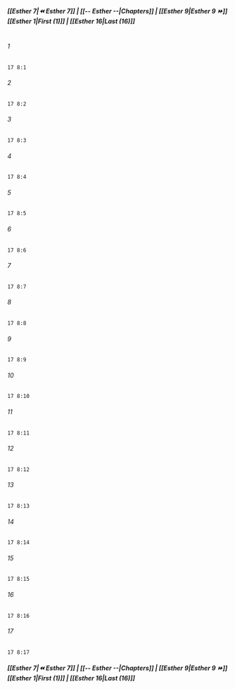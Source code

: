 
##### **[[Esther 7|⏪ Esther 7]] | [[-- Esther --|Chapters]] | [[Esther 9|Esther 9 ⏩]]**<br>**[[Esther 1|First (1)]] | [[Esther 16|Last (16)]]**<br><br>

###### 1
``` verse
17 8:1
```
###### 2
``` verse
17 8:2
```
###### 3
``` verse
17 8:3
```
###### 4
``` verse
17 8:4
```
###### 5
``` verse
17 8:5
```
###### 6
``` verse
17 8:6
```
###### 7
``` verse
17 8:7
```
###### 8
``` verse
17 8:8
```
###### 9
``` verse
17 8:9
```
###### 10
``` verse
17 8:10
```
###### 11
``` verse
17 8:11
```
###### 12
``` verse
17 8:12
```
###### 13
``` verse
17 8:13
```
###### 14
``` verse
17 8:14
```
###### 15
``` verse
17 8:15
```
###### 16
``` verse
17 8:16
```
###### 17
``` verse
17 8:17
```

##### **[[Esther 7|⏪ Esther 7]] | [[-- Esther --|Chapters]] | [[Esther 9|Esther 9 ⏩]]**<br>**[[Esther 1|First (1)]] | [[Esther 16|Last (16)]]**

